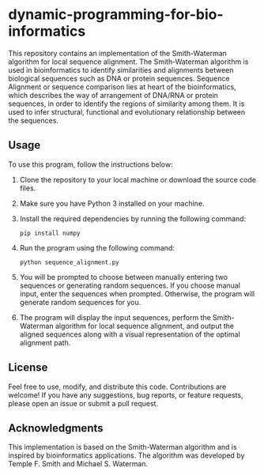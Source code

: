 # dynamic-programming-for-bio-informatics

This repository contains an implementation of the Smith-Waterman algorithm for local sequence alignment. The Smith-Waterman algorithm is used in bioinformatics to identify similarities and alignments between biological sequences such as DNA or protein sequences.
Sequence Alignment or sequence comparison lies at heart of the bioinformatics, which describes the way of arrangement of DNA/RNA or protein sequences, in order to identify the regions of similarity among them. It is used to infer structural, functional and evolutionary relationship between the sequences.

## Usage

To use this program, follow the instructions below:

1. Clone the repository to your local machine or download the source code files.

2. Make sure you have Python 3 installed on your machine.

3. Install the required dependencies by running the following command:

    ```
    pip install numpy
    ```

4. Run the program using the following command:

    ```
    python sequence_alignment.py
    ```

5. You will be prompted to choose between manually entering two sequences or generating random sequences. If you choose manual input, enter the sequences when prompted. Otherwise, the program will generate random sequences for you.

6. The program will display the input sequences, perform the Smith-Waterman algorithm for local sequence alignment, and output the aligned sequences along with a visual representation of the optimal alignment path.

## License

Feel free to use, modify, and distribute this code. Contributions are welcome! If you have any suggestions, bug reports, or feature requests, please open an issue or submit a pull request.

## Acknowledgments

This implementation is based on the Smith-Waterman algorithm and is inspired by bioinformatics applications. The algorithm was developed by Temple F. Smith and Michael S. Waterman.
